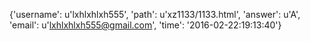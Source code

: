 {'username': u'lxhlxhlxh555', 'path': u'xz1133/1133.html', 'answer': u'A', 'email': u'lxhlxhlxh555@gmail.com', 'time': '2016-02-22:19:13:40'}